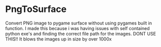 # PngToSurface
Convert PNG image to pygame surface without using pygames built in function.
I made this because i was having issues with self contained python exe's and finding the correct file path for the images.
DONT USE THIS!! It blows the images up in size by over 1000x
